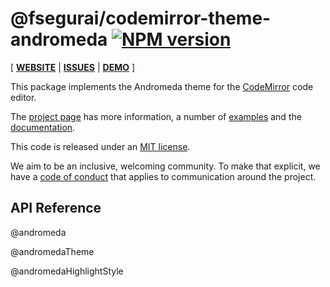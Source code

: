<!-- NOTE: README.md is generated from src/README.md -->

# @fsegurai/codemirror-theme-andromeda [![NPM version](https://img.shields.io/npm/v/@fsegurai/codemirror-theme-andromeda.svg)](https://www.npmjs.org/package/@fsegurai/codemirror-theme-andromeda)

[ [**WEBSITE**](https://codemirror.net/6/) | [**ISSUES**](https://github.com/codemirror/codemirror.next/issues) | [**DEMO**](https://fsegurai.github.io/codemirror-themes/) ]

This package implements the Andromeda theme for the
[CodeMirror](https://codemirror.net/6/) code editor.

The [project page](https://codemirror.net/6/) has more information, a
number of [examples](https://codemirror.net/6/examples/) and the
[documentation](https://codemirror.net/6/docs/).

This code is released under an
[MIT license](https://github.com/fsegurai/cm6-themes/tree/main/LICENSE).

We aim to be an inclusive, welcoming community. To make that explicit,
we have a [code of
conduct](http://contributor-covenant.org/version/1/1/0/) that applies
to communication around the project.

## API Reference

@andromeda

@andromedaTheme

@andromedaHighlightStyle